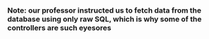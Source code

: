 

### Note: our professor instructed us to fetch data from the database using only raw SQL, which is why some of the controllers are such eyesores
